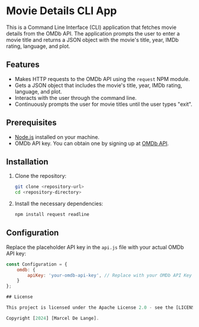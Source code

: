 # Movie Details CLI App

This is a Command Line Interface (CLI) application that fetches movie details from the OMDb API. The application prompts the user to enter a movie title and returns a JSON object with the movie's title, year, IMDb rating, language, and plot.

## Features

- Makes HTTP requests to the OMDb API using the `request` NPM module.
- Gets a JSON object that includes the movie's title, year, IMDb rating, language, and plot.
- Interacts with the user through the command line.
- Continuously prompts the user for movie titles until the user types "exit".

## Prerequisites

- [Node.js](https://nodejs.org/) installed on your machine.
- OMDb API key. You can obtain one by signing up at [OMDb API](http://www.omdbapi.com/apikey.aspx).

## Installation

1. Clone the repository:
    ```bash
    git clone <repository-url>
    cd <repository-directory>
    ```

2. Install the necessary dependencies:
    ```bash
    npm install request readline
    ```

## Configuration

Replace the placeholder API key in the `api.js` file with your actual OMDb API key:
```javascript
const Configuration = {
    omdb: {
        apiKey: 'your-omdb-api-key', // Replace with your OMDb API Key
    }
};

## License

This project is licensed under the Apache License 2.0 - see the [LICENSE](./LICENSE) file for details.

Copyright [2024] [Marcel De Lange].

